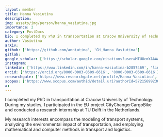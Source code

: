 ```yaml
---
layout: member
title: Hanna Vasiutina
description: 
img: assets/img/person/hanna_vasiutina.jpg
importance: 2
category: PostDocs
bio: I completed my PhD in transportation at Cracow University of Technology. During my studies, I participated in the EU project CityChangerCargoBike and conducted a research internship at TU Delft in the Netherlands.
author: Vasiutina
arXiv:
github: ['https://github.com/anniutina', 'GH_Hanna Vasiutina']
gitlab:
google_scholar: ['https://scholar.google.com/citations?user=MTUUemYAAAAJ&hl=en', 'scholar_HV']
instagram:
linkedin: ['https://www.linkedin.com/in/hanna-vasiutina-b2857469', 'linkedin_HV']
orcid: ['https://orcid.org/0000-0003-0609-6616', '0000-0003-0609-6616']
researchgate: ['https://www.researchgate.net/profile/Hanna-Vasiutina', 'RG_Hanna Vasiutina']
scopus: ['https://www.scopus.com/authid/detail.uri?authorId=57215699230', 'scopus_HV']
x: 
--- 
```


I completed my PhD in transportation at Cracow University of Technology. During my studies, I participated in the EU project CityChangerCargoBike and conducted a research internship at TU Delft in the Netherlands.

My research interests encompass the modeling of transport systems, analyzing the environmental impact of transportation, and employing mathematical and computer methods in transport and logistics.
